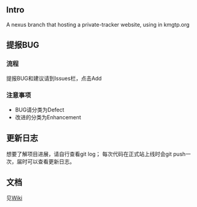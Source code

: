 ## Intro ##
A nexus branch that hosting a private-tracker website, using in kmgtp.org

## 提报BUG ##
### 流程 ###
提报BUG和建议请到Issues栏，点击Add

### 注意事项 ###
  * BUG请分类为Defect
  * 改进的分类为Enhancement

## 更新日志 ##

想要了解项目进展，请自行查看git log；
每次代码在正式站上线时会git push一次，届时可以查看更新日志。

## 文档 ##
见[Wiki](https://code.google.com/p/hudbt/w/list)